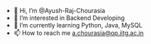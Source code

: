 - 👋 Hi, I’m @Ayush-Raj-Chourasia
- 👀 I’m interested in Backend Developing
- 🌱 I’m currently learning Python, Java, MySQL
- 📫 How to reach me a.chourasia@op.iitg.ac.in

<!---
Ayush-Raj-Chourasia/Ayush-Raj-Chourasia is a ✨ special ✨ repository because its `README.md` (this file) appears on your GitHub profile.
You can click the Preview link to take a look at your changes.
--->
